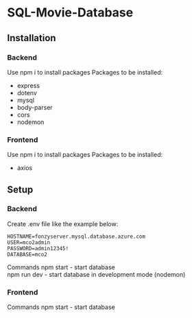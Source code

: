 # SQL-Movie-Database

## Installation
### Backend
Use npm i to install packages
Packages to be installed:

- express
- dotenv
- mysql
- body-parser
- cors
- nodemon

### Frontend
Use npm i to install packages
Packages to be installed:
- axios

## Setup
### Backend
Create .env file like the example below:

    HOSTNAME=fonzyserver.mysql.database.azure.com
    USER=mco2admin
    PASSWORD=admin12345!
    DATABASE=mco2

Commands
npm start - start database <br>
npm run dev - start database in development mode (nodemon)<br>


### Frontend
Commands
npm start - start database 
